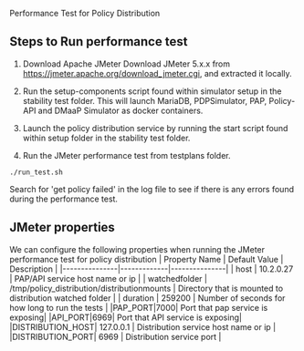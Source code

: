 Performance Test for Policy Distribution
## Steps to Run performance test
1. Download Apache JMeter
Download JMeter 5.x.x from https://jmeter.apache.org/download_jmeter.cgi, and extracted it locally.

2. Run the setup-components script found within simulator setup in the stability test folder.
This will launch MariaDB, PDPSimulator, PAP, Policy-API and DMaaP Simulator as docker containers.

3. Launch the policy distribution service by running the start script found within setup folder
in the stability test folder.

4. Run the JMeter performance test from testplans folder.
```
./run_test.sh
```
Search for 'get policy failed' in the log file to see if there is any errors found during the performance test.

## JMeter properties
We can configure the following properties when running the JMeter performance test for policy distribution
| Property Name | Default Value | Description |
|---------------|-------------|---------------|
| host | 10.2.0.27 | PAP/API service host name or ip  |
| watchedfolder | /tmp/policy_distribution/distributionmounts | Directory that is mounted to distribution watched folder |
| duration | 259200 | Number of seconds for how long to run the tests |
|PAP_PORT|7000| Port that pap service is exposing|
|API_PORT|6969| Port that API service is exposing|
|DISTRIBUTION_HOST| 127.0.0.1 | Distribution service host name or ip |
|DISTRIBUTION_PORT| 6969 | Distribution service port |

